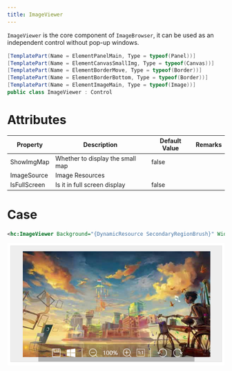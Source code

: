 ```yaml
---
title: ImageViewer
---
```


`ImageViewer` is the core component of `ImageBrowser`, it can be used as an independent control without pop-up windows.

```cs
[TemplatePart(Name = ElementPanelMain, Type = typeof(Panel))]
[TemplatePart(Name = ElementCanvasSmallImg, Type = typeof(Canvas))]
[TemplatePart(Name = ElementBorderMove, Type = typeof(Border))]
[TemplatePart(Name = ElementBorderBottom, Type = typeof(Border))]
[TemplatePart(Name = ElementImageMain, Type = typeof(Image))]
public class ImageViewer : Control
```

# Attributes
|Property|Description|Default Value|Remarks|
|-|-|-|-|
|ShowImgMap|Whether to display the small map|false||
|ImageSource|Image Resources|||
|IsFullScreen|Is it in full screen display|false|||

# Case

```xml
<hc:ImageViewer Background="{DynamicResource SecondaryRegionBrush}" Width="600" Height="330" ImageSource="/HandyControlDemo;component/Resources/Img/1.jpg"/>
```

![ImageViewer](https://raw.githubusercontent.com/HandyOrg/HandyOrgResource/master/HandyControl/Doc/extend_controls/ImageViewer_1.png)